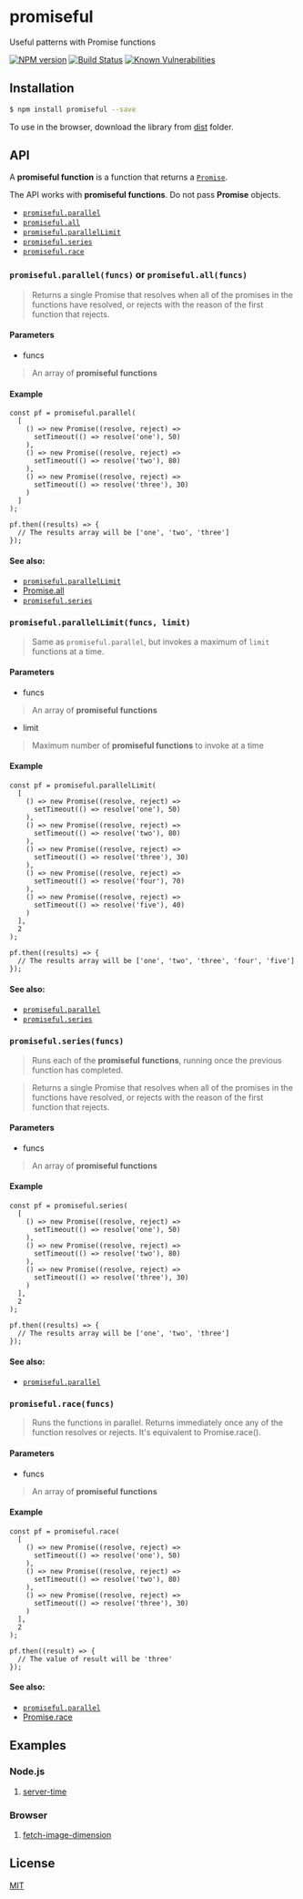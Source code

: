 # promiseful
Useful patterns with Promise functions

[![NPM version](https://img.shields.io/npm/v/promiseful.svg?style=flat)](https://www.npmjs.org/package/promiseful)
[![Build Status](https://img.shields.io/travis/palanik/promiseful.svg?style=flat)](https://travis-ci.org/palanik/promiseful)
[![Known Vulnerabilities](https://snyk.io/test/github/palanik/promiseful/badge.svg)](https://snyk.io/test/github/palanik/promiseful)

## Installation

```sh
$ npm install promiseful --save
```

To use in the browser, download the library from [dist](dist) folder.

## API

A **promiseful function** is a function that returns a [`Promise`](https://developer.mozilla.org/en-US/docs/Web/JavaScript/Reference/Global_Objects/Promise).

The API works with **promiseful functions**. Do not pass **Promise** objects.

* [`promiseful.parallel`](#promisefulparallelfuncs-or-promisefulallfuncs)
* [`promiseful.all`](#promisefulparallelfuncs-or-promisefulallfuncs)
* [`promiseful.parallelLimit`](#promisefulparallellimitfuncs-limit)
* [`promiseful.series`](#promisefulseriesfuncs)
* [`promiseful.race`](#promisefulracefuncs)


### `promiseful.parallel(funcs)` or `promiseful.all(funcs)`
> Returns a single Promise that resolves when all of the promises in the functions have resolved, or rejects with the reason of the first function that rejects.

#### Parameters
* funcs
> An array of **promiseful functions**

#### Example
```JS
const pf = promiseful.parallel(
  [
    () => new Promise((resolve, reject) =>
      setTimeout(() => resolve('one'), 50)
    ),
    () => new Promise((resolve, reject) =>
      setTimeout(() => resolve('two'), 80)
    ),
    () => new Promise((resolve, reject) =>
      setTimeout(() => resolve('three'), 30)
    )
  ]
);

pf.then((results) => {
  // The results array will be ['one', 'two', 'three']
});
```

#### See also:
* [`promiseful.parallelLimit`](#promisefulparallellimitfuncs-limit)
* [Promise.all](https://developer.mozilla.org/en-US/docs/Web/JavaScript/Reference/Global_Objects/Promise/all)
* [`promiseful.series`](#promisefulseriesfuncs)


### `promiseful.parallelLimit(funcs, limit)`

> Same as `promiseful.parallel`, but invokes a maximum of `limit` functions at a time.

#### Parameters
* funcs
> An array of **promiseful functions**

* limit
> Maximum number of **promiseful functions** to invoke at a time

#### Example
```JS
const pf = promiseful.parallelLimit(
  [
    () => new Promise((resolve, reject) =>
      setTimeout(() => resolve('one'), 50)
    ),
    () => new Promise((resolve, reject) =>
      setTimeout(() => resolve('two'), 80)
    ),
    () => new Promise((resolve, reject) =>
      setTimeout(() => resolve('three'), 30)
    ),
    () => new Promise((resolve, reject) =>
      setTimeout(() => resolve('four'), 70)
    ),
    () => new Promise((resolve, reject) =>
      setTimeout(() => resolve('five'), 40)
    )
  ],
  2
);

pf.then((results) => {
  // The results array will be ['one', 'two', 'three', 'four', 'five']
});
```

#### See also:
* [`promiseful.parallel`](#promisefulparallelfuncs-or-promisefulallfuncs)
* [`promiseful.series`](#promisefulseriesfuncs)


### `promiseful.series(funcs)`

> Runs each of the **promiseful functions**,  running once the previous function has completed.

> Returns a single Promise that resolves when all of the promises in the functions have resolved, or rejects with the reason of the first function that rejects.

#### Parameters
* funcs
> An array of **promiseful functions**

#### Example
```JS
const pf = promiseful.series(
  [
    () => new Promise((resolve, reject) =>
      setTimeout(() => resolve('one'), 50)
    ),
    () => new Promise((resolve, reject) =>
      setTimeout(() => resolve('two'), 80)
    ),
    () => new Promise((resolve, reject) =>
      setTimeout(() => resolve('three'), 30)
    )
  ],
  2
);

pf.then((results) => {
  // The results array will be ['one', 'two', 'three']
});
```

#### See also:
* [`promiseful.parallel`](#promisefulparallelfuncs-or-promisefulallfuncs)


### `promiseful.race(funcs)`

> Runs the functions in parallel. Returns immediately once any of the function resolves or rejects. It's equivalent to Promise.race().

#### Parameters
* funcs
> An array of **promiseful functions**

#### Example
```JS
const pf = promiseful.race(
  [
    () => new Promise((resolve, reject) =>
      setTimeout(() => resolve('one'), 50)
    ),
    () => new Promise((resolve, reject) =>
      setTimeout(() => resolve('two'), 80)
    ),
    () => new Promise((resolve, reject) =>
      setTimeout(() => resolve('three'), 30)
    )
  ],
  2
);

pf.then((result) => {
  // The value of result will be 'three'
});
```

#### See also:
* [`promiseful.parallel`](#promisefulparallelfuncs-or-promisefulallfuncs)
* [Promise.race](https://developer.mozilla.org/en-US/docs/Web/JavaScript/Reference/Global_Objects/Promise/race)

## Examples

### Node.js
1. [server-time](examples/node.js/server-time.js)

### Browser
1. [fetch-image-dimension](examples/browser/fetch-image-dimension.html)

## License

  [MIT](LICENSE)
